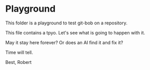 # Playground

This folder is a playground to test git-bob on a repository. 

This file contains a tpyo. Let's see what is going to happen with it.

May it stay here forever? Or does an AI find it and fix it?

Time will tell.

Best, 
Robert



